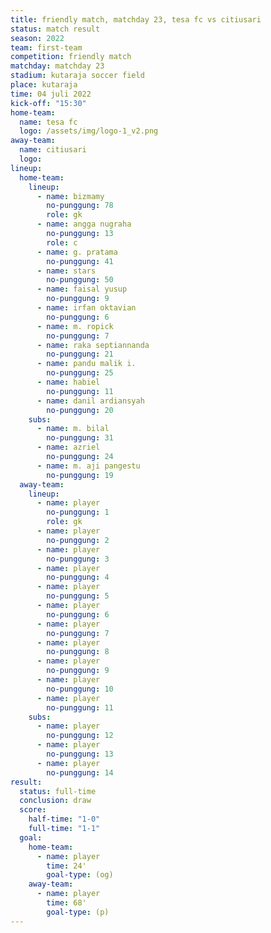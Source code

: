 ```yaml
---
title: friendly match, matchday 23, tesa fc vs citiusari
status: match result
season: 2022
team: first-team
competition: friendly match
matchday: matchday 23
stadium: kutaraja soccer field
place: kutaraja
time: 04 juli 2022
kick-off: "15:30"
home-team:
  name: tesa fc
  logo: /assets/img/logo-1_v2.png
away-team:
  name: citiusari
  logo: 
lineup:
  home-team:
    lineup:
      - name: bizmamy
        no-punggung: 78
        role: gk
      - name: angga nugraha
        no-punggung: 13
        role: c
      - name: g. pratama
        no-punggung: 41
      - name: stars
        no-punggung: 50
      - name: faisal yusup
        no-punggung: 9
      - name: irfan oktavian
        no-punggung: 6
      - name: m. ropick
        no-punggung: 7
      - name: raka septiannanda
        no-punggung: 21
      - name: pandu malik i.
        no-punggung: 25
      - name: habiel
        no-punggung: 11
      - name: danil ardiansyah
        no-punggung: 20
    subs:
      - name: m. bilal
        no-punggung: 31
      - name: azriel
        no-punggung: 24
      - name: m. aji pangestu
        no-punggung: 19
  away-team:
    lineup:
      - name: player
        no-punggung: 1
        role: gk
      - name: player
        no-punggung: 2
      - name: player
        no-punggung: 3
      - name: player
        no-punggung: 4
      - name: player
        no-punggung: 5
      - name: player
        no-punggung: 6
      - name: player
        no-punggung: 7
      - name: player
        no-punggung: 8
      - name: player
        no-punggung: 9
      - name: player
        no-punggung: 10
      - name: player
        no-punggung: 11
    subs:
      - name: player
        no-punggung: 12
      - name: player
        no-punggung: 13
      - name: player
        no-punggung: 14
result:
  status: full-time
  conclusion: draw
  score:
    half-time: "1-0"
    full-time: "1-1"
  goal:
    home-team:
      - name: player
        time: 24'
        goal-type: (og)
    away-team:
      - name: player
        time: 68'
        goal-type: (p)
---
```

